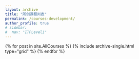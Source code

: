 ```yaml
---
layout: archive
title: "所创课程列表"
permalink: /courses-development/
author_profile: true
# sidebar:
#  nav: "ITPLevel1"
---
```

<div class="grid__wrapper">
  {% for post in site.AllCourses %}
    {% include archive-single.html type="grid" %}
  {% endfor %}
</div>
